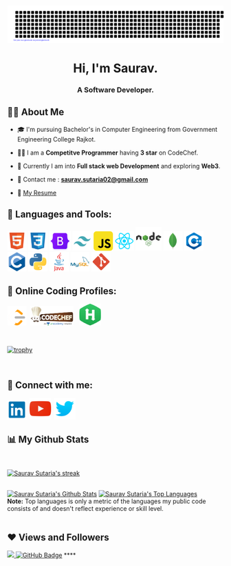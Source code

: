 <div align="center">
    
<img src = "https://raw.githubusercontent.com/Saurav-Sutaria/Saurav-Sutaria/6a383b61c1b1a12524a5ca66efa6641211b6b0da/gitartwork.svg">
    
</div>

<h1 align="center">Hi, I'm Saurav.</h1>
<h3 align="center">A Software Developer.</h3>


## 🙋‍♂️ About Me

- 🎓 I'm pursuing Bachelor's in Computer Engineering from Government Engineering College Rajkot.

- 👨‍💻 I am a **Competitve Programmer** having **3 star** on CodeChef.

- 🌱 Currently I am into **Full stack web Development** and exploring **Web3**.

- 📧 Contact me : **saurav.sutaria02@gmail.com**

- 📃 <a href="https://drive.google.com/file/d/1uPFmwIJO7BENT-rng3TzEHBdSfA6Hpxh/view" target="_blank">My Resume</a>


## 🚀 Languages and Tools:

<p align="left"> 
    <a href="#"><img src="src/html.jpg" title = "HTML5" width = "45px" height = "45px" /></a> 
    <a href="#"><img src="src/css.png" title = "CSS" width = "45px" height = "45px" /></a>
    <a href="#"><img src="src/bootstrap.png" title = "Bootstrap" width = "50px" height = "45px" /></a> 
    <a href="#"><img src="src/tailwind.png" title = "Tailwind CSS" width = "45px" height = "45px"/></a> 
    <a href="#"><img src="src/js.jpg" title = "JavaScript" width = "45px" height = "45px" /></a> 
    <a href="#"><img src="src/reactJS.png" title = "ReactJS" width = "45px" height = "45px" /></a> 
    <a href="#"><img src="src/nodejs.png" title = "NodeJS" width="60px" height="55px" /></a> 
    <a href="#"><img src="src/mongoDB.png" title = "MongoDB" width = "45px" height = "45px" /></a> 
    <a href="#"><img src="src/c++.jpg" title = "C++" width = "45px" height = "45px" /></a>
    <a href="#"><img src="src/C.jpg"  title = "C" width = "45px" height = "45px" /></a>
    <a href="#"><img src="src/python.png" title = "Python" width = "45px" height = "45px" /></a> 
    <a href="#"><img src="src/java.png" title = "Java" width = "45px" height = "45px" /></a>
    <a href="#"><img src="src/mysql.png" title = "MySQL" width = "45px" height = "45px" /></a>
    <a href="#"><img src="src/git.png" title = "Git" width = "45px" height = "45px" /></a>  
</p>

## 🌟 Online Coding Profiles:
<p align="left">

<a href = "https://leetcode.com/saurav_sutaria/" target="_blank" title ="LeetCode Profile" ><img src="src/leetcode.png" width = "45px" height ="45px" target="_blank"/></a>
<a href = "https://www.codechef.com/users/saurav_sutaria" target="_blank" title ="CodeChef Profile" target="_blank"><img src="src/codechef.png" width = "100px" height ="45px" hspace=5 /></a>
<a href = "https://www.hackerrank.com/Saurav_Sutaria" target="_blank" title ="HackerRank Profile" target="_blank"><img src="src/hackerrank.png" width="50px" height="50px" hspace=5/></a>

</p>
<br>

[![trophy](https://github-profile-trophy.vercel.app/?username=Saurav-Sutaria&ryo-ma&theme=gruvbox)](https://github.com/ryo-ma/github-profile-trophy)


<br>

## 📍 Connect with me:
<p align="left">

<a href = "https://www.linkedin.com/in/saurav-sutaria" target="_blank" title="LinkedIn"><img src="src/linkedin.png" width="45px" height="45px"/></a>
<a href = "https://www.youtube.com/channel/UCHSCnB7K3c_uevoOIKaosTQ" target="_blank" title = "YouTube Channel"><img src="src/youtube.png" width="50px" height="50px" hspace=3 /></a>
<a href = "https://twitter.com/SauravSutaria" target="_blank" title="Twitter"><img src="src/twitter.png" width="50px" height="50px" /></a>
## 📊 My Github Stats
</p>

<!-- [![React Badge](https://img.shields.io/badge/-React-61DBFB?style=for-the-badge&labelColor=black&logo=react&logoColor=61DBFB)](#)  [![Javascript Badge](https://img.shields.io/badge/-Javascript-F0DB4F?style=for-the-badge&labelColor=black&logo=javascript&logoColor=F0DB4F)](#) [![Typescript Badge](https://img.shields.io/badge/-Typescript-007acc?style=for-the-badge&labelColor=black&logo=typescript&logoColor=007acc)](#) [![Nodejs Badge](https://img.shields.io/badge/-Nodejs-3C873A?style=for-the-badge&labelColor=black&logo=node.js&logoColor=3C873A)](#) [![GraphQL Badge](https://img.shields.io/badge/-GraphQl-e535ab?style=for-the-badge&labelColor=black&logo=node.js&logoColor=e535ab)](#) -->
<br/>

<p align="left">
    <a href="https://github.com/Saurav-Sutaria/github-readme-streak-stats">
        <img title="Saurav Sutaria's streak" alt="Saurav Sutaria's streak" src="https://github-readme-streak-stats.herokuapp.com/?user=Saurav-Sutaria&theme=black-ice&hide_border=false&stroke=0000&background=060A0CD0"/>
    </a>
</p>

  <br/>
    <a href="https://github.com/Saurav-Sutaria/github-readme-stats"><img alt="Saurav Sutaria's Github Stats" src="https://github-readme-stats.vercel.app/api?username=Saurav-Sutaria&show_icons=true&count_private=true&theme=react&hide_border=false&bg_color=0D1117" /></a>
  <a href="https://github.com/Saurav-Sutaria/github-readme-stats"><img alt="Saurav Sutaria's Top Languages" src="https://github-readme-stats.vercel.app/api/top-langs/?username=Saurav-Sutaria&langs_count=8&count_private=true&layout=compact&theme=react&hide_border=true&bg_color=0D1117" /></a>
  <br/>
  <b>Note:</b> Top languages is only a metric of the languages my public code consists of and doesn't reflect experience or skill level.


<br/>
<br/>




## ❤ Views and Followers
<a href="https://github.com/Meghna-DAS/github-profile-views-counter">
    <img src="https://komarev.com/ghpvc/?username=Saurav-Sutaria">
</a>
<a href="https://github.com/Saurav-Sutaria?tab=followers"><img src="https://img.shields.io/github/followers/Saurav-Sutaria?label=Followers&style=social" alt="GitHub Badge"></a>
****
